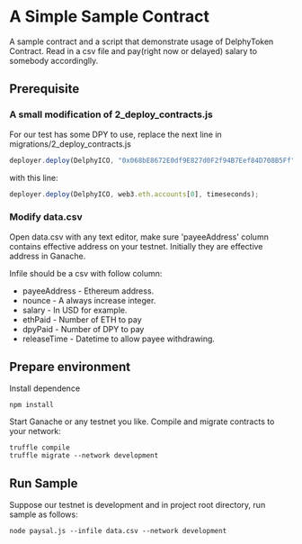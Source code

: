 # A Simple Sample Contract #

A sample contract and a script that demonstrate usage of DelphyToken Contract.
Read in a csv file and pay(right now or delayed) salary to somebody accordinglly.

## Prerequisite ##

### A small modification of 2_deploy_contracts.js ###

For our test has some DPY to use, replace the next line in migrations/2_deploy_contracts.js

```js
deployer.deploy(DelphyICO, "0x068bE8672E0df9E827d0F2f94B7Eef84D708B5Ff", timeseconds);
```

with this line:

```js
deployer.deploy(DelphyICO, web3.eth.accounts[0], timeseconds);
```

### Modify data.csv ###

Open data.csv with any text editor, make sure 'payeeAddress' column contains effective address on your testnet. Initially they are effective address in Ganache.

Infile should be a csv with follow column:

* payeeAddress - Ethereum address.
* nounce - A always increase integer.
* salary - In USD for example.
* ethPaid - Number of ETH to pay
* dpyPaid - Number of DPY to pay
* releaseTime - Datetime to allow payee withdrawing.

## Prepare environment ##

Install dependence

```shell
npm install
```

Start Ganache or any testnet you like.
Compile and migrate contracts to your network:

```shell
truffle compile
truffle migrate --network development
```

## Run Sample ##

Suppose our testnet is development and in project root directory, run sample as follows:

```shell
node paysal.js --infile data.csv --network development
```
